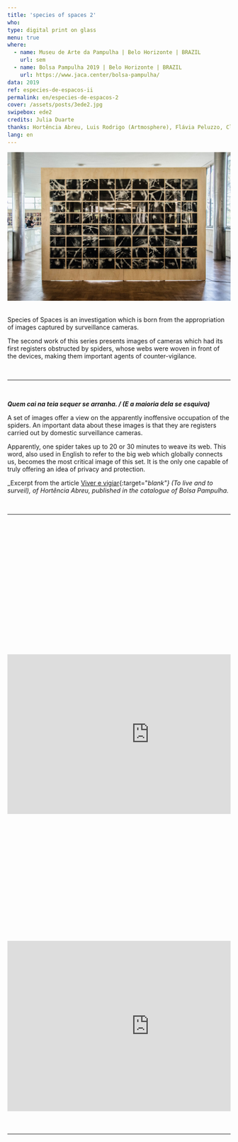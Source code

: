 ```yaml
---
title: 'species of spaces 2'
who: 
type: digital print on glass
menu: true
where: 
  - name: Museu de Arte da Pampulha | Belo Horizonte | BRAZIL
    url: sem
  - name: Bolsa Pampulha 2019 | Belo Horizonte | BRAZIL
    url: https://www.jaca.center/bolsa-pampulha/
data: 2019
ref: especies-de-espacos-ii
permalink: en/especies-de-espacos-2
cover: /assets/posts/3ede2.jpg
swipebox: ede2
credits: Julia Duarte
thanks: Hortência Abreu, Luis Rodrigo (Artmosphere), Flávia Peluzzo, Clarice G. Lacerda, Félix Blume, Flaviana Lassan, Julia Mesquita, Francisca Caporalli, Monica Hoff, Julia Rebouças, Beatriz Lemos.
lang: en
---
```


<img src="../assets/posts/especiesdeespacosii.jpg" class="img-border">
<br><br>

Species of Spaces is an investigation which is born from the appropriation of images captured by surveillance cameras. 
  
The second work of this series presents images of cameras which had its first registers obstructed by spiders, whose webs were woven in front of the devices, making them important agents of counter-vigilance. 


<br>

--- 

<br>

_**Quem cai na teia sequer se arranha. / (E a maioria dela se esquiva)**_
  
A set of images offer a view on the apparently inoffensive occupation of the spiders. An important data about these images is that they are registers carried out by domestic surveillance cameras.
  
Apparently, one spider takes up to 20 or 30 minutes to weave its web. This word, also used in English to refer to the big web which globally connects us, becomes the most critical image of this set. It is the only one capable of truly offering an idea of privacy and protection.
  
_Excerpt from the article [Viver e vigiar](../assets/docs/viver-e-vigiar.pdf){:target="_blank"} (To live and to surveil), of Hortência Abreu, published in the catalogue of Bolsa Pampulha._

<br>



--- 

<br>
<div class="row">
    <div class="column">
        <div class="video-wrapper-side video-wrapper-16x9">
        <div style="padding:56.25% 0 0 0;position:relative;">
              <iframe src="https://player.vimeo.com/video/358614507?autoplay=1" width="640" height="360" frameborder="0" allow="autoplay; fullscreen" allowfullscreen></iframe></div>
      </div>
    </div>
    <div class="column">
        <div class="video-wrapper-side video-wrapper-16x9">
        <div style="padding:56.25% 0 0 0;position:relative;">
             <iframe src="https://player.vimeo.com/video/358613381?autoplay=1" width="640" height="384" frameborder="0" allow="autoplay; fullscreen" allowfullscreen></iframe></div>
        </div>
    </div>
</div>
<br>


<br>

--- 

<br>